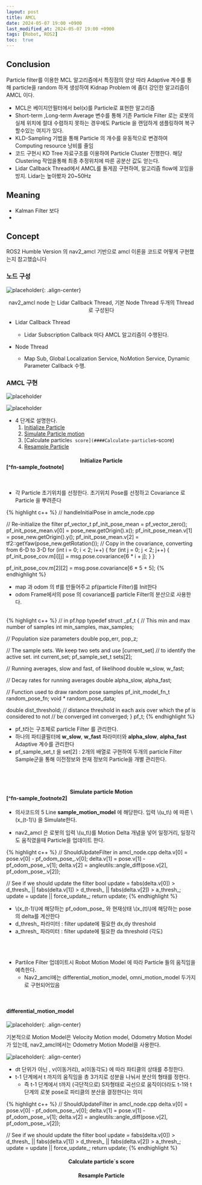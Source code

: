 ```yaml
---
layout: post
title: AMCL
date: 2024-05-07 19:00 +0900
last_modified_at: 2024-05-07 19:00 +0900
tags: [Robot, ROS2]
toc:  true
---
```

## Conclusion

Particle filter를 이용한 MCL 알고리즘에서 특징점의 양상 따라 Adaptive 계수를 통해 particle을 random 하게 생성하여 Kidnap Problem 에 좀더 강인한 알고리즘이 AMCL 이다.

- MCL은 베이지안필터에서 bel(x)를 Particle로 표현한 알고리즘
- Short-term ,Long-term Average 변수를 통해  기존 Particle Filter 로는 로봇의 실제 위치에 절대 수렴하지 못하는 경우에도 Particle 을 랜덤하게 샘플링하여 복구할수있는 여지가 있다. 
- KLD-Sampling 기법을 통해 Particle 의 개수를 유동적으로 변경하여 Computing resource 낭비를 줄임
- 코드 구현시 KD Tree 자료구조를 이용하여 Particle Cluster 진행한다. 해당 Clustering 작업을통해 최종 추정위치에 따른 공분산 값도 얻는다.
- Lidar Callback Thread에서 AMCL를 돌게끔 구현하여, 알고리즘 flow에 꼬임을 방지.  Lidar는 높아봤자 20~50Hz

## Meaning

- Kalman Filter 보다 
- 

<!-- ![placeholder](http://placehold.it/800x400 "Large example image") -->

## Concept
<inv>ROS2 Humble Version 의 nav2_amcl 기반으로 amcl 이론을 코드로 어떻게 구현했는지 참고했습니다</inv>

### 노드 구성

![placeholder](/upload_image/amcl/amcl_1.png "Large example image"){: .align-center}

<center>nav2_amcl node 는 Lidar Callback Thread, 기본 Node Thread 두개의 Thread로 구성된다</center>

- Lidar Callback Thread 
  - Lidar Subscription Callback 마다 AMCL 알고리즘이 수행된다. 

- Node Thread 
  - Map Sub, Global Localization Service, NoMotion Service, Dynamic Parameter Callback 수행.


### AMCL 구현
![placeholder](/upload_image/amcl/amcl_2.png "Large example image")

![placeholder](/upload_image/amcl/amcl_3.png "Large example image")


- 4 단계로 설명한다.
  1. [Initialize Particle](####Initialize-Particle)
  2. [Simulate Particle motion](####Simulate-Particle-Motion)
  3. [Calculate particle`s score](####Calculate-particle`s-score)
  4. [Resample Particle](####Resample-Particle)







#### <center>Initialize Particle </center>[^fn-sample_footnote]

<br/>

- 각 Particle 초기위치를 선정한다. 초기위치 Pose를 선정하고 Covariance 로 Particle 을 뿌려준다

{% highlight c++ %}
// handleInitialPose in amcle_node.cpp

  // Re-initialize the filter
  pf_vector_t pf_init_pose_mean = pf_vector_zero();
  pf_init_pose_mean.v[0] = pose_new.getOrigin().x(); 
  pf_init_pose_mean.v[1] = pose_new.getOrigin().y();
  pf_init_pose_mean.v[2] = tf2::getYaw(pose_new.getRotation());
  // Copy in the covariance, converting from 6-D to 3-D
  for (int i = 0; i < 2; i++) {
    for (int j = 0; j < 2; j++) {
      pf_init_pose_cov.m[i][j] = msg.pose.covariance[6 * i + j];
    }
  }

  pf_init_pose_cov.m[2][2] = msg.pose.covariance[6 * 5 + 5];
{% endhighlight %}

  - map 과 odom 의 tf를 만들어주고 pf(particle Filter)를 Init한다
  - odom Frame에서의 pose 의 covariance를 particle Filter의 분산으로 사용한다. 
<br/><br/>


{% highlight c++ %}
// in pf.hpp
typedef struct _pf_t
{
  // This min and max number of samples
  int min_samples, max_samples;

  // Population size parameters
  double pop_err, pop_z;

  // The sample sets.  We keep two sets and use [current_set]
  // to identify the active set.
  int current_set;
  pf_sample_set_t sets[2];

  // Running averages, slow and fast, of likelihood
  double w_slow, w_fast;

  // Decay rates for running averages
  double alpha_slow, alpha_fast;

  // Function used to draw random pose samples
  pf_init_model_fn_t random_pose_fn;
  void * random_pose_data;

  double dist_threshold;  // distance threshold in each axis over which the pf is considered to not
                          // be converged
  int converged;
} pf_t;
{% endhighlight %}

  - pf_t라는 구조체로 particle Filter 를 관리한다.
  - 하나의 파티클필터에 **w_slow**, **w_fast** 파라미터와 **alpha_slow**, **alpha_fast** Adaptive 계수를 관리한다
  - pf_sample_set_t 을 set[2] : 2개의 배열로 구현하여 두개의 particle Filter Sample군을 통해 이전정보와 현재 정보의 Particle을 개별 관리한다.

<br/><br/>

#### <center> Simulate particle Motion </center> [^fn-sample_footnote2]

- 의사코드의 5 Line **sample_motion_model** 에 해당한다. 입력  \\\(u_t\\\) 에 따른  \\\(x_(t-1)\\\) 을 Simulate한다.

- nav2_amcl 은 로봇의 입력 \\\(u_t\\\)를 Motion Delta 개념을 넣어 일정거리, 일정각도 움직였을때 Particle을 업데이트 한다.


{% highlight c++ %}
// ShouldUpdateFilter in amcl_node.cpp
  delta.v[0] = pose.v[0] - pf_odom_pose_.v[0];
  delta.v[1] = pose.v[1] - pf_odom_pose_.v[1];
  delta.v[2] = angleutils::angle_diff(pose.v[2], pf_odom_pose_.v[2]);

  // See if we should update the filter
  bool update = fabs(delta.v[0]) > d_thresh_ ||
    fabs(delta.v[1]) > d_thresh_ ||
    fabs(delta.v[2]) > a_thresh_;
  update = update || force_update_;
  return update;
{% endhighlight %}

-  \\\(x_(t-1)\\\)에 해당하는 pf_odom_pose_ 와 현재상태 \\\(x_(t)\\\)에 해당하는 pose 의 delta를 계산한다
  - d_thresh_ 파라미터 : filter update에 필요한 dx,dy threshold 
  - a_thresh_ 파라미터 : filter update에 필요한 da threshold (각도)

<br/><br/>

- Partilce Filter 업데이트시 Robot Motion Model 에 따라 Particle 들의 움직임을 예측한다.
  - Nav2_amcl에는 differential_motion_model, omni_motion_model 두가지로 구현되어있음

<br/>

#### differential_motion_model

![placeholder](/upload_image/amcl/amcl_4.png "Large example image"){: .align-center}

기본적으로 Motion Model은 Velocity Motion model, Odometry Motion Model 가 있는데, nav2_amcl에서는  Odometry Motion Model을 사용한다.

![placeholder](/upload_image/amcl/amcl_5.jpg "Large example image"){: .align-center}

- dt 단위가 아닌 , v(이동거리), a(이동각도) 에 따라 파티클의 상태를 추정한다. 
- t-1 단계에서 t 까지의 움직임을 총 3가지로 성분을 나눠서 분산의 형태를 정한다.
  - 즉 t-1 단계에서 t까지 (극단적으로) S자형태로 곡선으로 움직이더라도 t-1와 t단계의 로봇 pose로 파티클의 분산을 결정한다는 의미


{% highlight c++ %}
// ShouldUpdateFilter in amcl_node.cpp
  delta.v[0] = pose.v[0] - pf_odom_pose_.v[0];
  delta.v[1] = pose.v[1] - pf_odom_pose_.v[1];
  delta.v[2] = angleutils::angle_diff(pose.v[2], pf_odom_pose_.v[2]);

  // See if we should update the filter
  bool update = fabs(delta.v[0]) > d_thresh_ ||
    fabs(delta.v[1]) > d_thresh_ ||
    fabs(delta.v[2]) > a_thresh_;
  update = update || force_update_;
  return update;
{% endhighlight %}



#### <center> Calculate particle`s score </center>

#### <center> Resample Particle </center>